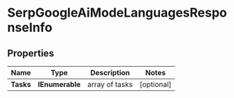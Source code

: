 # SerpGoogleAiModeLanguagesResponseInfo


## Properties

| Name | Type | Description | Notes |
|------------ | ------------- | ------------- | -------------|
**Tasks** | **IEnumerable<SerpGoogleAiModeLanguagesTaskInfo>** | array of tasks |[optional]|